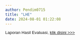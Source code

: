 ```yaml
---
author: Pendim0715
title: "LHE"
date: 2024-08-01 01:22:08
---
```

<p style="line-height: 1;"><span style="font-family: Arial, sans-serif; font-size: 10pt;"><span style="vertical-align: inherit;"><span style="vertical-align: inherit;"><span style="vertical-align: inherit;"><span style="vertical-align: inherit;">Laporan Hasil Evaluasi, </span></span></span></span><a href="https://drive.google.com/file/d/1sYwl0gsn2Dah9R1CUBEgeJPgk11YVNWK/view?usp=sharing"><span style="vertical-align: inherit;"><span style="vertical-align: inherit;"><span style="vertical-align: inherit;"><span style="vertical-align: inherit;">klik disini &gt;&gt;&gt;</span></span></span></span></a></span></p>

<p style="line-height: 1;"></p>
